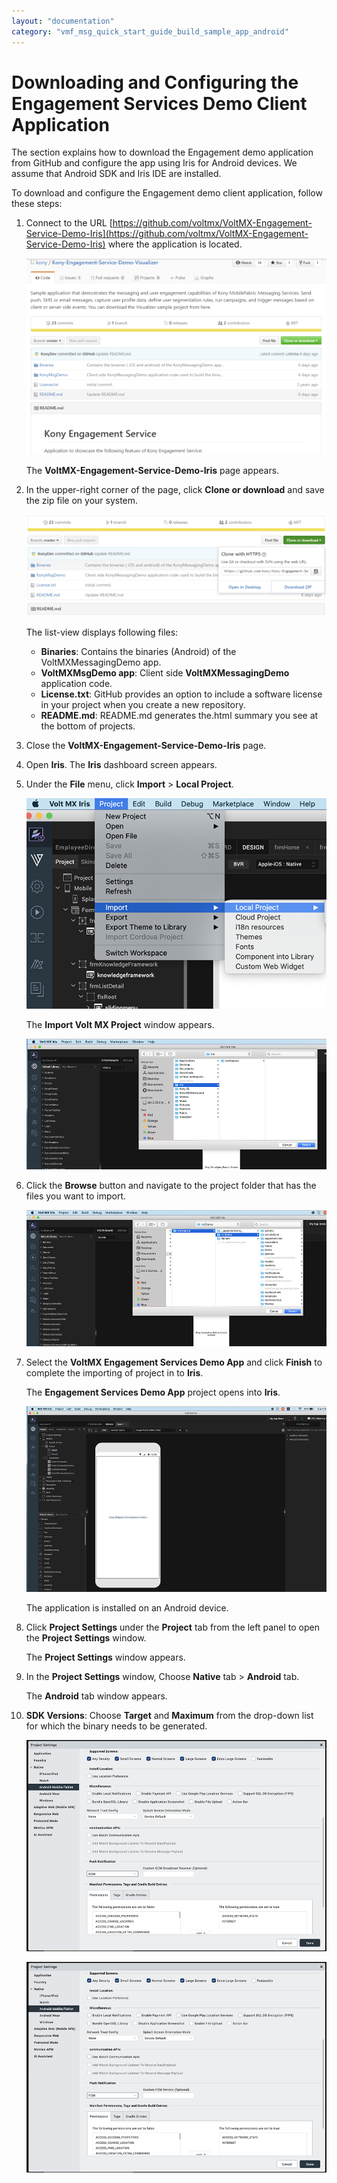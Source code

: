```yaml
---
layout: "documentation"
category: "vmf_msg_quick_start_guide_build_sample_app_android"
---
```

                           


Downloading and Configuring the Engagement Services Demo Client Application
===========================================================================

The section explains how to download the Engagement demo application from GitHub and configure the app using Iris for Android devices. We assume that Android SDK and Iris IDE are installed.

To download and configure the Engagement demo client application, follow these steps:

1.  Connect to the URL [https://github.com/voltmx/VoltMX-Engagement-Service-Demo-Iris](https://github.com/voltmx/VoltMX-Engagement-Service-Demo-Iris) where the application is located.
    
    ![](Resources/Images/0300000B_574x375.png)
    
    The **VoltMX-Engagement-Service-Demo-Iris** page appears.
    
2.  In the upper-right corner of the page, click **Clone or download** and save the zip file on your system.
    
    ![](Resources/Images/cloneordownload_578x196.png)
    
    The list-view displays following files:
    
    *   **Binaries**: Contains the binaries (Android) of the VoltMXMessagingDemo app.
    *   **VoltMXMsgDemo app**: Client side **VoltMXMessagingDemo** application code.
    *   **License.txt**: GitHub provides an option to include a software license in your project when you create a new repository.
    *   **README.md**: README.md generates the.html summary you see at the bottom of projects.
3.  Close the **VoltMX-Engagement-Service-Demo-Iris** page.
4.  Open **Iris**. The **Iris** dashboard screen appears.
5.  Under the **File** menu, click **Import** > **Local Project**.
    
    ![](Resources/Images/0300000C_576x277.png)
    
    The **Import Volt MX Project** window appears.
    
    ![](Resources/Images/0300000D_577x497.png)
    
6.  Click the **Browse** button and navigate to the project folder that has the files you want to import.
    
    ![](Resources/Images/0300000E_577x492.png)
    
7.  Select the **VoltMX Engagement Services Demo App** and click **Finish** to complete the importing of project in to **Iris**.
    
    The **Engagement Services Demo App** project opens into **Iris**.
    
    ![](Resources/Images/0300000F_579x301.png)
    
    The application is installed on an Android device.
    
8.  Click **Project Settings** under the **Project** tab from the left panel to open the **Project Settings** window.
    
    The **Project Settings** window appears.
    
9.  In the **Project Settings** window, Choose **Native** tab > **Android** tab.
    
    The **Android** tab window appears.
    
10.  **SDK Versions**: Choose **Target** and **Maximum** from the drop-down list for which the binary needs to be generated.
    
     ![](Resources/Images/03000012_588x456.png)
    
     ![](Resources/Images/ProjectSettings.PNG)
